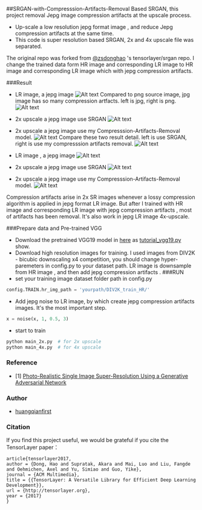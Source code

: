 ##SRGAN-with-Compresssion-Artifacts-Removal
Based SRGAN, this project removal Jepg image compression artifacts at the upscale process.
- Up-scale a low resolution jepg format image , and reduce Jepg compression artifacts at the same time.
- This code is super resolution based SRGAN, 2x and 4x upscale file was separated.

The original repo was forked from [@zsdonghao](https://github.com/tensorlayer/srgan) 's tensorlayer/srgan repo. I change the trained data form HR image and corresponding LR image to HR image and corresponding LR image which with jepg compression artifacts.

###Result
- LR image, a jepg image
![Alt text](./img/0_lr_384_510.jpg)
Compared  to png source image, jpg image has so many compression artfacts. left is jpg, right is png.
![Alt text](./img/compare_lr_chenbao.png)
- 2x upscale a jepg image use SRGAN
![Alt text](./img/0_lr_384_510_2x_gen_noarm_768_1020.png)
- 2x upscale a jepg image use my Compresssion-Artifacts-Removal model.
![Alt text](./img/0_lr_384_510_2x_gen_pre_768_1020.png)
Compare  these two result detail. left is  use SRGAN, right is use my compresssion artifacts removal.
![Alt text](./img/compare_chenbao.png)

- LR image , a jepg image
![Alt text](./img/300x300.jpg)

- 2x upscale a jepg image use SRGAN
![Alt text](./img/300x300_2x_gen.png)
- 2x upscale a jepg image use my Compresssion-Artifacts-Removal model.
![Alt text](./img/300x300_2x_gen_pre_600_600.png)

Compression artifacts arise in 2x SR images whenever a lossy compression algorithm is applied in jepg format LR image. But after I trained with HR image and  corresponding  LR image with jepg compression artifacts , most of artifacts has been removal.
It's also work in jepg LR image 4x-upscale.

###Prepare data and Pre-trained VGG
- Download the pretrained VGG19 model in [here](https://mega.nz/#!xZ8glS6J!MAnE91ND_WyfZ_8mvkuSa2YcA7q-1ehfSm-Q1fxOvvs) as [tutorial_vgg19.py](https://github.com/zsdonghao/tensorlayer/blob/master/example/tutorial_vgg19.py) show.
- Download high resolution images for training.
  I used images from DIV2K - bicubic downscaling x4 competition, you should change hyper-paremeters in config.py to your dataset path. LR image is downsample from HR image , and then add jepg compression artifacts .
###RUN
- set your training image dataset folder path in config.py
```python
config.TRAIN.hr_img_path = 'yourpath/DIV2K_train_HR/'
```
- Add jepg noise to LR image, by which create jepg compression artifacts images. It's the most important step.
```python
x = noise(x, 1, 0.5, 3)
```
- start to train
```bash
python main_2x.py  # for 2x upscale
python main_4x.py  # for 4x upscale
```

### Reference
* [1] [Photo-Realistic Single Image Super-Resolution Using a Generative Adversarial Network](https://arxiv.org/abs/1609.04802)

### Author
- [huangqianfirst](https://github.com/huangqianfirst)

### Citation
If you find this project useful, we would be grateful if you cite the TensorLayer paper：
```
article{tensorlayer2017,
author = {Dong, Hao and Supratak, Akara and Mai, Luo and Liu, Fangde and Oehmichen, Axel and Yu, Simiao and Guo, Yike},
journal = {ACM Multimedia},
title = {{TensorLayer: A Versatile Library for Efficient Deep Learning Development}},
url = {http://tensorlayer.org},
year = {2017}
}
```

